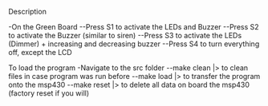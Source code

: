 Description

-On the Green Board
--Press S1 to activate the LEDs and Buzzer
--Press S2 to activate the Buzzer (similar to siren)
--Press S3 to activate the LEDs (Dimmer) + increasing and decreasing buzzer
--Press S4 to turn everything off, except the LCD

To load the program
-Navigate to the src folder
--make clean |>  to clean files in case program was run before
--make load  |>  to transfer the program onto the msp430
--make reset |>  to delete all data on board the msp430 (factory reset if you will)
